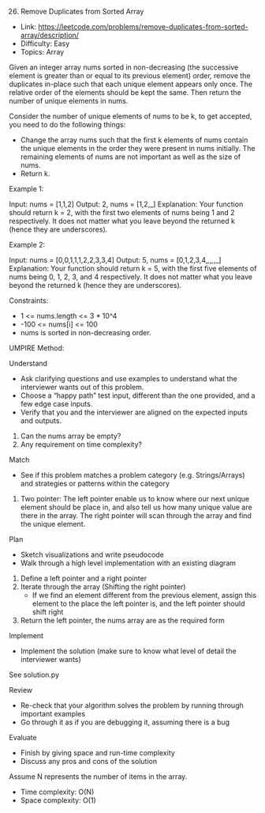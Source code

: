 26. Remove Duplicates from Sorted Array

- Link: https://leetcode.com/problems/remove-duplicates-from-sorted-array/description/
- Difficulty: Easy
- Topics: Array

Given an integer array nums sorted in non-decreasing (the successive element is greater than or equal to its previous element) order, remove the duplicates in-place such that each unique element appears only once. The relative order of the elements should be kept the same. Then return the number of unique elements in nums.

Consider the number of unique elements of nums to be k, to get accepted, you need to do the following things:

- Change the array nums such that the first k elements of nums contain the unique elements in the order they were present in nums initially. The remaining elements of nums are not important as well as the size of nums.
- Return k.


Example 1:

Input: nums = [1,1,2]
Output: 2, nums = [1,2,_]
Explanation: Your function should return k = 2, with the first two elements of nums being 1 and 2 respectively.
It does not matter what you leave beyond the returned k (hence they are underscores).

Example 2:

Input: nums = [0,0,1,1,1,2,2,3,3,4]
Output: 5, nums = [0,1,2,3,4,_,_,_,_,_]
Explanation: Your function should return k = 5, with the first five elements of nums being 0, 1, 2, 3, and 4 respectively.
It does not matter what you leave beyond the returned k (hence they are underscores).

Constraints:

* 1 <= nums.length <= 3 * 10^4
* -100 <= nums[i] <= 100
* nums is sorted in non-decreasing order.


UMPIRE Method:

Understand

- Ask clarifying questions and use examples to understand what the interviewer wants out of this problem.
- Choose a “happy path” test input, different than the one provided, and a few edge case inputs.
- Verify that you and the interviewer are aligned on the expected inputs and outputs.

1. Can the nums array be empty?
2. Any requirement on time complexity?

Match 

- See if this problem matches a problem category (e.g. Strings/Arrays) and strategies or patterns within the category

1. Two pointer: The left pointer enable us to know where our next unique element should be place in, and also tell us how many unique value are there in the array. The right pointer will scan through the array and find the unique element. 

Plan 

- Sketch visualizations and write pseudocode
- Walk through a high level implementation with an existing diagram

1. Define a left pointer and a right pointer
2. Iterate through the array (Shifting the right pointer)
    - If we find an element different from the previous element, assign this element to the place the left pointer is, and the left pointer should shift right
3. Return the left pointer, the nums array are as the required form
    
Implement 

- Implement the solution (make sure to know what level of detail the interviewer wants)

See solution.py

Review

- Re-check that your algorithm solves the problem by running through important examples
- Go through it as if you are debugging it, assuming there is a bug

Evaluate 

- Finish by giving space and run-time complexity
- Discuss any pros and cons of the solution

Assume N represents the number of items in the array.
- Time complexity: O(N)
- Space complexity: O(1)

